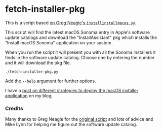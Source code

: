 # fetch-installer-pkg

This is a script based [on Greg Neagle's `installinstallmacos.py`](https://github.com/munki/macadmin-scripts/blob/main/installinstallmacos.py).

This script will find the latest macOS Sonoma entry in Apple's software update catalogs and download the "InstallAssistant" pkg which installs the "Install macOS Sonoma" application on your system.

When you run the script it will present you with all the Sonoma Installers it finds in the software update catalog. Choose one by entering the number and it will download the pkg file.

```
./fetch-installer-pkg.py
```

Add the `--help` argument for further options.

I have a [post on different strategies to deploy the macOS installer application](https://scriptingosx.com/2020/11/deploying-the-big-sur-installer-application/) on my blog.

### Credits

Many thanks to Greg Neagle for the [original script](https://github.com/munki/macadmin-scripts/blob/main/installinstallmacos.py) and lots of advice and Mike Lynn for helping me figure out the software update catalog.
